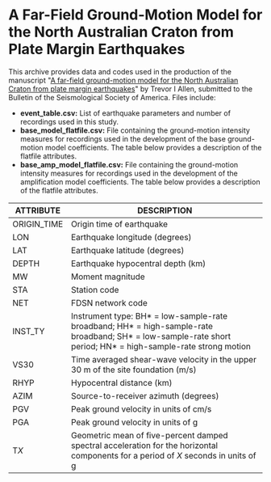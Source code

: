 # A Far-Field Ground-Motion Model for the North Australian Craton from Plate Margin Earthquakes

This archive provides data and codes used in the production of the manuscript "[A far-field ground-motion model for the North Australian Craton from plate margin earthquakes](https://pubs.geoscienceworld.org/ssa/bssa/article/112/2/1041/610185/A-Far-Field-Ground-Motion-Model-for-the-North)" by Trevor I Allen, submitted to the Bulletin of the Seismological Society of America.  Files include:

- **event_table.csv:** List of earthquake parameters and number of recordings used in this study.
- **base_model_flatfile.csv:** File containing the ground-motion intensity measures for recordings used in the development of the base ground-motion model coefficients. The table below provides a description of the flatfile attributes.
- **base_amp_model_flatfile.csv:** File containing the ground-motion intensity measures for recordings used in the development of the amplification model coefficients. The table below provides a description of the flatfile attributes.

| ATTRIBUTE | DESCRIPTION |
| --------- | ----------- |
| ORIGIN_TIME | Origin time of earthquake |
| LON | Earthquake longitude (degrees) |
| LAT | Earthquake latitude (degrees) |
| DEPTH | Earthquake hypocentral depth (km) |
| MW | Moment magnitude |
| STA | Station code |
| NET | FDSN network code |
| INST_TY | Instrument type: BH* = low-sample-rate broadband; HH* = high-sample-rate broadband; SH* = low-sample-rate short period; HN* = high-sample-rate strong motion |
| VS30 | Time averaged shear-wave velocity in the upper 30 m of the site foundation (m/s) |
| RHYP | Hypocentral distance (km) |
| AZIM | Source-to-receiver azimuth (degrees) |
| PGV | Peak ground velocity in units of cm/s |
| PGA | Peak ground velocity in units of g |
| T*X* | Geometric mean of five-percent damped spectral acceleration for the horizontal components for a period of *X* seconds in units of g |

